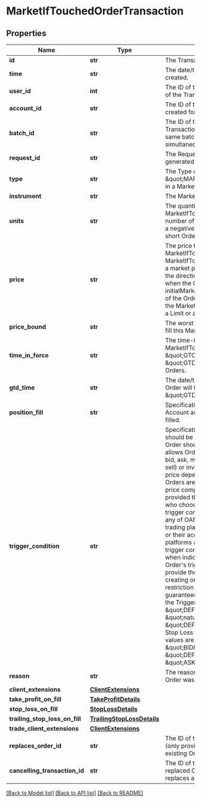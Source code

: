 # MarketIfTouchedOrderTransaction

## Properties
Name | Type | Description | Notes
------------ | ------------- | ------------- | -------------
**id** | **str** | The Transaction&#39;s Identifier. | [optional] 
**time** | **str** | The date/time when the Transaction was created. | [optional] 
**user_id** | **int** | The ID of the user that initiated the creation of the Transaction. | [optional] 
**account_id** | **str** | The ID of the Account the Transaction was created for. | [optional] 
**batch_id** | **str** | The ID of the \&quot;batch\&quot; that the Transaction belongs to. Transactions in the same batch are applied to the Account simultaneously. | [optional] 
**request_id** | **str** | The Request ID of the request which generated the transaction. | [optional] 
**type** | **str** | The Type of the Transaction. Always set to \&quot;MARKET_IF_TOUCHED_ORDER\&quot; in a MarketIfTouchedOrderTransaction. | [optional] 
**instrument** | **str** | The MarketIfTouched Order&#39;s Instrument. | [optional] 
**units** | **str** | The quantity requested to be filled by the MarketIfTouched Order. A posititive number of units results in a long Order, and a negative number of units results in a short Order. | [optional] 
**price** | **str** | The price threshold specified for the MarketIfTouched Order. The MarketIfTouched Order will only be filled by a market price that crosses this price from the direction of the market price at the time when the Order was created (the initialMarketPrice). Depending on the value of the Order&#39;s price and initialMarketPrice, the MarketIfTouchedOrder will behave like a Limit or a Stop Order. | [optional] 
**price_bound** | **str** | The worst market price that may be used to fill this MarketIfTouched Order. | [optional] 
**time_in_force** | **str** | The time-in-force requested for the MarketIfTouched Order. Restricted to \&quot;GTC\&quot;, \&quot;GFD\&quot; and \&quot;GTD\&quot; for MarketIfTouched Orders. | [optional] 
**gtd_time** | **str** | The date/time when the MarketIfTouched Order will be cancelled if its timeInForce is \&quot;GTD\&quot;. | [optional] 
**position_fill** | **str** | Specification of how Positions in the Account are modified when the Order is filled. | [optional] 
**trigger_condition** | **str** | Specification of which price component should be used when determining if an Order should be triggered and filled. This allows Orders to be triggered based on the bid, ask, mid, default (ask for buy, bid for sell) or inverse (ask for sell, bid for buy) price depending on the desired behaviour. Orders are always filled using their default price component. This feature is only provided through the REST API. Clients who choose to specify a non-default trigger condition will not see it reflected in any of OANDA&#39;s proprietary or partner trading platforms, their transaction history or their account statements. OANDA platforms always assume that an Order&#39;s trigger condition is set to the default value when indicating the distance from an Order&#39;s trigger price, and will always provide the default trigger condition when creating or modifying an Order. A special restriction applies when creating a guaranteed Stop Loss Order. In this case the TriggerCondition value must either be \&quot;DEFAULT\&quot;, or the \&quot;natural\&quot; trigger side \&quot;DEFAULT\&quot; results in. So for a Stop Loss Order for a long trade valid values are \&quot;DEFAULT\&quot; and \&quot;BID\&quot;, and for short trades \&quot;DEFAULT\&quot; and \&quot;ASK\&quot; are valid. | [optional] 
**reason** | **str** | The reason that the Market-if-touched Order was initiated | [optional] 
**client_extensions** | [**ClientExtensions**](ClientExtensions.md) |  | [optional] 
**take_profit_on_fill** | [**TakeProfitDetails**](TakeProfitDetails.md) |  | [optional] 
**stop_loss_on_fill** | [**StopLossDetails**](StopLossDetails.md) |  | [optional] 
**trailing_stop_loss_on_fill** | [**TrailingStopLossDetails**](TrailingStopLossDetails.md) |  | [optional] 
**trade_client_extensions** | [**ClientExtensions**](ClientExtensions.md) |  | [optional] 
**replaces_order_id** | **str** | The ID of the Order that this Order replaces (only provided if this Order replaces an existing Order). | [optional] 
**cancelling_transaction_id** | **str** | The ID of the Transaction that cancels the replaced Order (only provided if this Order replaces an existing Order). | [optional] 

[[Back to Model list]](../README.md#documentation-for-models) [[Back to API list]](../README.md#documentation-for-api-endpoints) [[Back to README]](../README.md)


